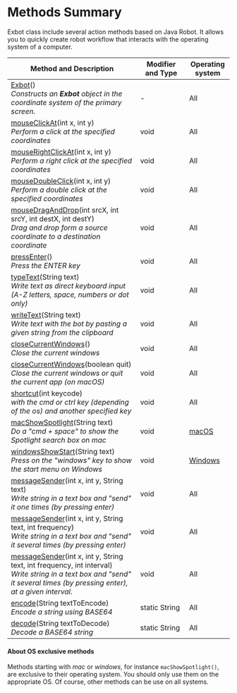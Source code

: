 # Methods Summary
Exbot class include several action methods based on Java Robot. It allows you to quickly create robot workflow that interacts with the operating system of a computer.

| Method and Description | Modifier and Type | Operating system
| ------------- | ------------- | ---------------- |
| [Exbot](/Docs/getting-started.md#getting-started)()<br>_Constructs an **Exbot** object in the coordinate system of the primary screen._| - | All |
| [mouseClickAt](/Docs/methods-detail.md#mouseclickat)(int x, int y)<br>_Perform a click at the specified coordinates_ | void | All |
| [mouseRightClickAt](/Docs/methods-detail.md#mouserightclickat)(int x, int y)<br>_Perform a right click at the specified coordinates_ | void | All |
| [mouseDoubleClick](/methods-detail.md/#mousedoubleclick)(int x, int y)<br>_Perform a double click at the specified coordinates_ | void | All |
| [mouseDragAndDrop](/methods-detail.md#mousedraganddrop)(int srcX, int srcY, int destX, int destY)<br>_Drag and drop form a source coordinate to a destination coordinate_ | void | All |
| [pressEnter](/methods-detail.md#pressenter)()<br>_Press the ENTER key_ | void | All |
| [typeText](/methods-detail.md#typetext)(String text)<br>_Write text as direct keyboard input (A-Z letters, space, numbers or dot only)_ | void | All |
| [writeText](/methods-detail.md#writetext)(String text)<br>_Write text with the bot by pasting a given string from the clipboard_ | void | All |
| [closeCurrentWindows](/methods-detail.md#closecurrentwindows)()<br>_Close the current windows_ | void | All |
| [closeCurrentWindows](/methods-detail.md#closecurrentwindows)(boolean quit)<br>_Close the current windows or quit the current app (on macOS)_ | void | All |
| [shortcut](/methods-detail.md#shortcut)(int keycode)<br>_with the cmd or ctrl key (depending of the os) and another specified key_ | void | All |
| [macShowSpotlight](/methods-detail.md#macshowspotlight)(String text)<br>_Do a "cmd + space" to show the Spotlight search box on mac_ | void | [macOS](#about-os-exclusive-methods) |
| [windowsShowStart](/methods-detail.md#windowsshowstart)(String text)<br>_Press on the "windows" key to show the start menu on Windows_ | void | [Windows](#about-os-exclusive-methods) |
| [messageSender](/methods-detail.md#messagesender)(int x, int y, String text)<br>*Write string in a text box and "send" it one times (by pressing enter)* | void | All |
| [messageSender](/methods-detail.md#messagesender)(int x, int y, String text, int frequency)<br>*Write string in a text box and "send" it several times (by pressing enter)* | void | All |
| [messageSender](/methods-detail.md#messagesender)(int x, int y, String text, int frequency, int interval)<br>*Write string in a text box and "send" it several times (by pressing enter), at a given interval.* | void | All |
| [encode](/encryption-methods.md#encode)(String textToEncode)<br>_Encode a string using BASE64_ | static&nbsp;String | All |
| [decode](/encryption-methods.md#decode)(String textToDecode)<br>_Decode a BASE64 string_ | static&nbsp;String | All |

#### About OS exclusive methods
Methods starting with *mac* or *windows*, for instance `macShowSpotlight()`, are exclusive to their operating system. You should only use them on the appropriate OS. Of course, other methods can be use on all systems.

